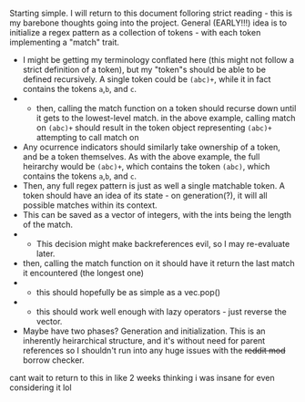 Starting simple. I will return to this document folloring strict reading - this is my barebone thoughts going into the project.
General (EARLY!!!) idea is to initialize a regex pattern as a collection of tokens - with each token implementing a "match" trait.
- I might be getting my terminology conflated here (this might not follow a strict definition of a token), but my "token"s should be able to be defined recursively. A single token could be `(abc)+`, while it in fact contains the tokens `a`,`b`, and `c`.
- - then, calling the match function on a token should recurse down until it gets to the lowest-level match. in the above example, calling match on `(abc)+` should result in the token object representing `(abc)+` attempting to call match on 
- Any ocurrence indicators should similarly take ownership of a token, and be a token themselves. As with the above example, the full heirarchy would be `(abc)+`, which contains the token `(abc)`, which contains the tokens `a`,`b`, and `c`.
- Then, any full regex pattern is just as well a single matchable token.
A token should have an idea of its state - on generation(?), it will all possible matches within its context.
- This can be saved as a vector of integers, with the ints being the length of the match.
- - This decision might make backreferences evil, so I may re-evaluate later.
- then, calling the match function on it should have it return the last match it encountered (the longest one)
- - this should hopefully be as simple as a vec.pop()
- - this should work well enough with lazy operators - just reverse the vector.
- Maybe have two phases? Generation and initialization.
This is an inherently heirarchical structure, and it's without need for parent references so I shouldn't run into any huge issues with the ~~reddit mod~~ borrow checker.




cant wait to return to this in like 2 weeks thinking i was insane for even considering it lol